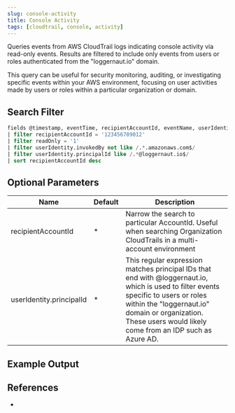```yaml
---
slug: console-activity
title: Console Activity
tags: [cloudtrail, console, activity]
---
```


Queries events from AWS CloudTrail logs indicating console activity via read-only events. Results are filtered to include only events from users or roles authenticated from the "loggernaut.io" domain.

This query can be useful for security monitoring, auditing, or investigating specific events within your AWS environment, focusing on user activities made by users or roles within a particular organization or domain.

## Search Filter

```sql
fields @timestamp, eventTime, recipientAccountId, eventName, userIdentity.principalId, userIdentity.invokedBy
| filter recipientAccountId = '123456789012'
| filter readOnly = '1'
| filter userIdentity.invokedBy not like /.*.amazonaws.com$/
| filter userIdentity.principalId like /.*@loggernaut.io$/
| sort recipientAccountId desc
```

## Optional Parameters

| Name | Default | Description |
| ------------------------|----------------|------------------|
| recipientAccountId | * | Narrow the search to particular AccountId. Useful when searching Organization CloudTrails in a multi-account environment |
| userIdentity.principalId | * | This regular expression matches principal IDs that end with @loggernaut.io, which is used to filter events specific to users or roles within the "loggernaut.io" domain or organization. These users would likely come from an IDP such as Azure AD. |

## Example Output

## References

- 